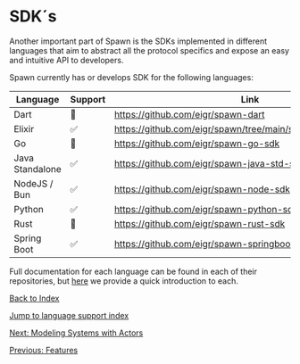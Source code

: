 # SDK´s

Another important part of Spawn is the SDKs implemented in different languages that aim to
abstract all the protocol specifics and expose an easy and intuitive API to developers.

Spawn currently has or develops SDK for the following languages:

| Language        | Support | Link                                                        | 
| --------------- | ------- | ----------------------------------------------------------- |
| Dart            | 🚧      | https://github.com/eigr/spawn-dart                          |
| Elixir          | ✅      | https://github.com/eigr/spawn/tree/main/spawn_sdk/spawn_sdk |
| Go              | 🚧      | https://github.com/eigr/spawn-go-sdk                        |
| Java Standalone | ✅      | https://github.com/eigr/spawn-java-std-sdk                  |
| NodeJS / Bun    | ✅      | https://github.com/eigr/spawn-node-sdk                      |
| Python          | ✅      | https://github.com/eigr/spawn-python-sdk                    |
| Rust            | 🚧      | https://github.com/eigr/spawn-rust-sdk                      |
| Spring Boot     | ✅      | https://github.com/eigr/spawn-springboot-sdk                |

Full documentation for each language can be found in each of their repositories, but [here](sdks/index.md) we provide a quick introduction to each.

[Back to Index](index.md)

[Jump to language support index](sdks/index.md)

[Next: Modeling Systems with Actors](modeling_with_actors.md)

[Previous: Features](features.md)